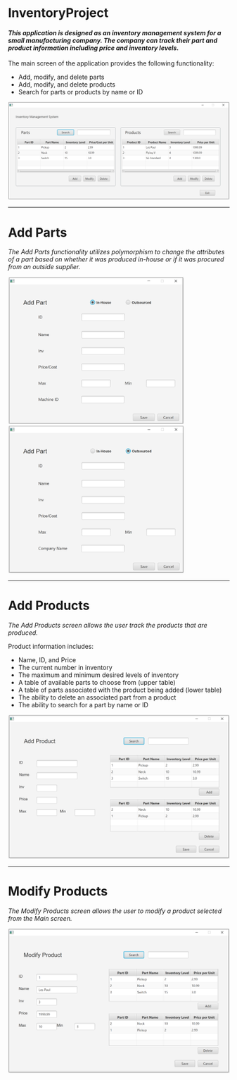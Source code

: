 # InventoryProject

#### *This application is designed as an inventory management system for a small manufacturing company. The company can track their part and product information including price and inventory levels.*

The main screen of the application provides the following functionality:
* Add, modify, and delete parts
* Add, modify, and delete products
* Search for parts or products by name or ID

<img src="images/InventoryMainPage.png" alt="main page img"/>

<hr>

# Add Parts

<div>

*The Add Parts functionality utilizes polymorphism to change the attributes of a part based on whether it was 
produced in-house or if it was procured from an outside supplier.*

</div>
<div>
<img src="images/AddPartInhouse.png" alt="add part inhouse img" width="400"/><img src="images/AddPartOutsourced.png" alt="add part outsourced img" width="400"/>
</div>
<hr>

# Add Products

*The Add Products screen allows the user track the products that are produced.*

Product information includes:
* Name, ID, and Price
* The current number in inventory
* The maximum and minimum desired levels of inventory
* A table of available parts to choose from (upper table)
* A table of parts associated with the product being added (lower table)
* The ability to delete an associated part from a product
* The ability to search for a part by name or ID


<img src="images/AddProduct.png" alt="add product img" width="600"/>
<hr>

# Modify Products

*The Modify Products screen allows the user to modify a product selected from the Main screen.*

<img src="images/ModifyProduct.png" alt="modify product img" width="600"/>
